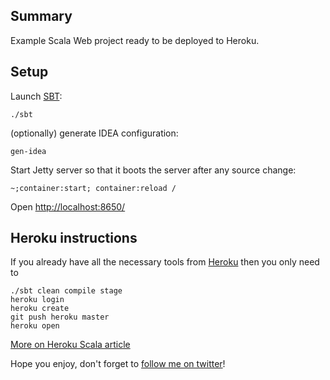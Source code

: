 ## Summary

Example Scala Web project ready to be deployed to Heroku.

## Setup

Launch [SBT](https://github.com/harrah/xsbt/):

    ./sbt

(optionally) generate IDEA configuration:

    gen-idea

Start Jetty server so that it boots the server after any source change:

    ~;container:start; container:reload /

Open [http://localhost:8650/](http://localhost:8650/)

## Heroku instructions

If you already have all the necessary tools from [Heroku](http://heroku.com/) then you only need to

    ./sbt clean compile stage
    heroku login
    heroku create
    git push heroku master
    heroku open

[More on Heroku Scala article](https://devcenter.heroku.com/articles/scala)

Hope you enjoy, don't forget to [follow me on twitter](http://twitter.com/mileskin)!

